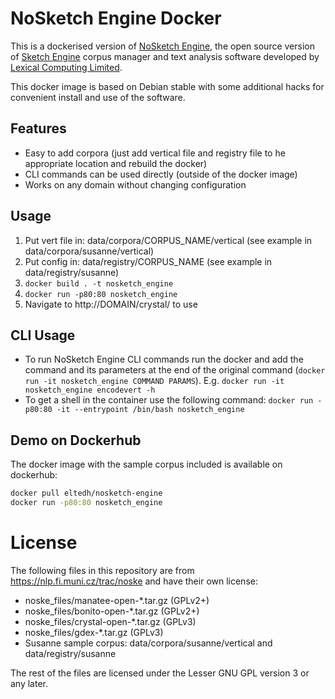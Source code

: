 # NoSketch Engine Docker

This is a dockerised version of [NoSketch Engine](https://nlp.fi.muni.cz/trac/noske), the open source version of [Sketch Engine](https://www.sketchengine.eu/) corpus manager and text analysis software developed by [Lexical Computing Limited](https://www.lexicalcomputing.com/).

This docker image is based on Debian stable with some additional hacks for convenient install and use of the software.

## Features

- Easy to add corpora (just add vertical file and registry file to he appropriate location and rebuild the docker)
- CLI commands can be used directly (outside of the docker image)
- Works on any domain without changing configuration

## Usage

1. Put vert file in: data/corpora/CORPUS_NAME/vertical (see example in data/corpora/susanne/vertical)
2. Put config in: data/registry/CORPUS_NAME (see example in data/registry/susanne)
3. `docker build . -t nosketch_engine`
4. `docker run -p80:80 nosketch_engine`
5. Navigate to http://DOMAIN/crystal/ to use

## CLI Usage

- To run NoSketch Engine CLI commands run the docker and add the command and its parameters at the end of the original command (`docker run -it nosketch_engine COMMAND PARAMS`). E.g. `docker run -it nosketch_engine encodevert -h` 
- To get a shell in the container use the following command: `docker run -p80:80 -it --entrypoint /bin/bash nosketch_engine`

## Demo on Dockerhub

The docker image with the sample corpus included is available on dockerhub:

```bash
docker pull eltedh/nosketch-engine
docker run -p80:80 nosketch_engine
```

# License

The following files in this repository are from https://nlp.fi.muni.cz/trac/noske and have their own license:
- noske_files/manatee-open-*.tar.gz (GPLv2+)
- noske_files/bonito-open-*.tar.gz (GPLv2+)
- noske_files/crystal-open-*.tar.gz (GPLv3)
- noske_files/gdex-*.tar.gz (GPLv3)
- Susanne sample corpus: data/corpora/susanne/vertical and data/registry/susanne

The rest of the files are licensed under the Lesser GNU GPL version 3 or any later.
